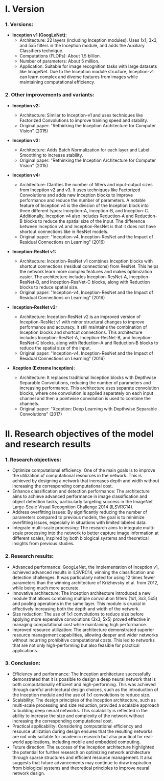 # I. Version

### **1. Versions:**

- **Inception v1 (GoogLeNet):**
  - Architecture: 22 layers (including Inception modules). Uses 1x1, 3x3, and 5x5 filters in the Inception module, and adds the Auxiliary Classifiers technique.
  - Computations (FLOPs): About 1.5 billion.
  - Number of parameters: About 5 million.
  - Application: Suitable for image recognition tasks with large datasets like ImageNet. Due to the Inception module structure, Inception-v1 can learn complex and diverse features from images while maintaining computational efficiency.

### 2. Other improvements and variants:

- **Inception v2:**
  - Architecture: Similar to Inception-v1 and uses techniques like Factorized Convolutions to improve training speed and stability.
  - Original paper: "Rethinking the Inception Architecture for Computer Vision" (2015)

- **Inception v3:**
  - Architecture: Adds Batch Normalization for each layer and Label Smoothing to increase stability.
  - Original paper: "Rethinking the Inception Architecture for Computer Vision" (2015)

- **Inception v4:**
  - Architecture: Clarifies the number of filters and input-output sizes from Inception v2 and v3. It uses techniques like Factorized Convolutions and adds new Inception blocks to improve performance and reduce the number of parameters. A notable feature of Inception v4 is the division of the Inception block into three different types: Inception-A, Inception-B, and Inception-C. Additionally, Inception v4 also includes Reduction-A and Reduction-B blocks to reduce the spatial size of the input. The difference between Inception v4 and Inception-ResNet is that it does not have shortcut connections like in ResNet models.
  - Original paper: "Inception-v4, Inception-ResNet and the Impact of Residual Connections on Learning" (2016)

- **Inception-ResNet v1:**
  - Architecture: Inception-ResNet v1 combines Inception blocks with shortcut connections (residual connections) from ResNet. This helps the network learn more complex features and makes optimization easier. The architecture includes Inception-ResNet-A, Inception-ResNet-B, and Inception-ResNet-C blocks, along with Reduction blocks to reduce spatial size.
  - Original paper: "Inception-v4, Inception-ResNet and the Impact of Residual Connections on Learning" (2016)

- **Inception-ResNet v2:**
  - Architecture: Inception-ResNet v2 is an improved version of Inception-ResNet v1 with minor structural changes to improve performance and accuracy. It still maintains the combination of Inception blocks and shortcut connections. This architecture includes Inception-ResNet-A, Inception-ResNet-B, and Inception-ResNet-C blocks, along with Reduction-A and Reduction-B blocks to reduce the spatial size of the input.
  - Original paper: "Inception-v4, Inception-ResNet and the Impact of Residual Connections on Learning" (2016)

- **Xception (Extreme Inception):**
  - Architecture: It replaces traditional Inception blocks with Depthwise Separable Convolutions, reducing the number of parameters and increasing performance. This architecture uses separate convolution blocks, where one convolution is applied separately on each input channel and then a pointwise convolution is used to combine the channels.
  - Original paper: "Xception: Deep Learning with Depthwise Separable Convolutions" (2017)

# II. Research objectives of the model and research results

### **1. Research objectives:**

- Optimize computational efficiency: One of the main goals is to improve the utilization of computational resources in the network. This is achieved by designing a network that increases depth and width without increasing the corresponding computational cost.
- Enhance classification and detection performance: The architecture aims to achieve advanced performance in image classification and object detection tasks, particularly targeting success in the ImageNet Large-Scale Visual Recognition Challenge 2014 (ILSVRC14).
- Address overfitting issues: By significantly reducing the number of parameters compared to previous models, the goal is to minimize overfitting issues, especially in situations with limited labeled data.
- Integrate multi-scale processing: The research aims to integrate multi-scale processing into the network to better capture image information at different scales, inspired by both biological systems and theoretical insights from previous studies.

### **2. Research results:**

- Advanced performance: GoogLeNet, the implementation of Inception v1, achieved advanced results in ILSVRC14, winning the classification and detection challenges. It was particularly noted for using 12 times fewer parameters than the winning architecture of Krizhevsky et al. from 2012, while being much more accurate.
- Innovative architecture: The Inception architecture introduced a new module that allows combining multiple convolution filters (1x1, 3x3, 5x5) and pooling operations in the same layer. This module is crucial in effectively increasing both the depth and width of the network.
- Size reduction: The use of 1x1 convolutions to reduce size before applying more expensive convolutions (3x3, 5x5) proved effective in managing computational cost while maintaining high performance.
- Improved resource utilization: The architecture demonstrated superior resource management capabilities, allowing deeper and wider networks without incurring prohibitive computational costs. This led to networks that are not only high-performing but also feasible for practical applications.

### **3. Conclusion:**

- Efficiency and performance: The Inception architecture successfully demonstrated that it is possible to design a deep neural network that is both computationally efficient and high-performing. This was achieved through careful architectural design choices, such as the introduction of the Inception module and the use of 1x1 convolutions to reduce size.
- Scalability: The design principles of the Inception architecture, such as multi-scale processing and size reduction, provided a scalable approach to building deep neural networks. This scalability is reflected in the ability to increase the size and complexity of the network without increasing the corresponding computational cost.
- Practical applicability: Considering computational efficiency and resource utilization during design ensures that the resulting networks are not only suitable for academic research but also practical for real-world applications, including mobile and embedded computing.
- Future direction: The success of the Inception architecture highlighted the potential for further research on optimizing network architecture through sparse structures and efficient resource management. It also suggests that future advancements may continue to draw inspiration from biological systems and theoretical principles to improve neural network design.